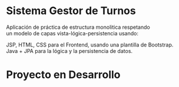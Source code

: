 # Sistema Gestor de Turnos

Aplicación de práctica de estructura monolitica respetando  
un modelo de capas vista-lógica-persistencia usando: 

JSP, HTML, CSS para el Frontend, usando una plantilla de Bootstrap.  
Java + JPA para la lógica y la persistencia de datos.

# Proyecto en Desarrollo

